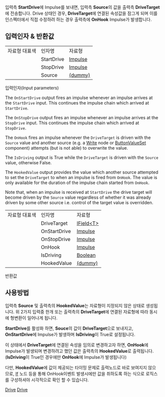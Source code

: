 <languages></languages>

<div class="mw-translate-fuzzy">

입력측 **StartDrive**에 Impulse를 보내면, 입력측 **Source**의 값을
출력측 **DriveTarget**에 전송합니다. Drive 상태인 경우,
**DriveTarget**에 연결된 속성값을 잠그게 되며 이를 인스펙터에서 직접
수정하려 하는 경우 출력측에 **OnHook** Impulse가 발생합니다.

</div>
<div class="mw-translate-fuzzy">
</div>
<div class="mw-translate-fuzzy">

## 입력인자 & 반환값

|               |            |                                             |
|---------------|------------|---------------------------------------------|
| 자료형 대표색 | 인자명     | 자료형                                      |
|               | StartDrive | [Impulse](:Protoflux:Impulses "wikilink")   |
|               | StopDrive  | [Impulse](:Protoflux:Impulses "wikilink")   |
|               | Source     | [(dummy)](:Category:Types:Dummy "wikilink") |

입력인자(Input parameters)

</div>

The `OnStartDrive` output fires an impulse whenever an impulse arrives
at the `StartDrive` input. This continues the impulse chain which
arrived at `StartDrive`.

The `OnStopDrive` output fires an impulse whenever an impulse arrives at
the `StopDrive` input. This continues the impulse chain which arrived at
`StopDrive`.

The `OnHook` fires an impulse whenever the `DriveTarget` is driven with
the `Source` value and another source (e.g. a
[Write](Write_(Protoflux_node) "wikilink") node or
[ButtonValueSet](ButtonValueSet_(Component) "wikilink") component)
attempts (but is not able) to overwrite the value.

The `IsDriving` output is True while the `DriveTarget` is driven with
the `Source` value, otherwise False.

The `HookedValue` output provides the value which another source
attempted to set the `DriveTarget` to when an impulse is fired from
`OnHook`. The value is only available for the duration of the impulse
chain started from `OnHook`.

Note that, when an impulse is received at `StartDrive` the drive target
will become driven by the `Source` value regardless of whether it was
already driven by some other source i.e. control of the target value is
overridden.

<div class="mw-translate-fuzzy">

|               |              |                                                   |
|---------------|--------------|---------------------------------------------------|
| 자료형 대표색 | 인자명       | 자료형                                            |
|               | DriveTarget  | [IField\<T>](:Category:Types:IField`1 "wikilink") |
|               | OnStartDrive | [Impulse](:Protoflux:Impulses "wikilink")         |
|               | OnStopDrive  | [Impulse](:Protoflux:Impulses "wikilink")         |
|               | OnHook       | [Impulse](:Protoflux:Impulses "wikilink")         |
|               | IsDriving    | [Boolean](:Category:Types:Bool "wikilink")        |
|               | HookedValue  | [(dummy)](:Category:Types:Dummy "wikilink")       |

반환값

</div>
<div class="mw-translate-fuzzy">

## 사용방법

입력측 **Source** 및 출력측의 **HookedValue**는 자료형이 지정되지 않은
상태로 생성됩니다. 위 2가지 입력중 한개 또는 출력측의 **DriveTarget**에
연결된 자료형에 따라 동시에 형변환이 일어나게 됩니다.

**StartDrive**를 활성화 하면, **Souce**의 값이 **DriveTarget**으로
보내지고, **OnStartDrive**에 Impulse가 발생하며 **IsDriving**이 True로
설정됩니다.

이 상태에서 **DriveTarget**에 연결된 속성을 임의로 변경하고자 하면,
**OnHook**에 Impulse가 발생되며 변경하려고 했던 값은 출력측의
**HookedValue**로 출력됩니다. (**IsDriving**이 True인 경우에만
**OnHook**에 Impulse가 발생됩니다)

다만, **HookedValue**에 값이 제공되는 타이밍 문제로 출력노드로 바로
보여지지 않으므로,
[If](:If_(Protoflux_node){{#translation:}} "wikilink") 노드 등을 통해
OnHook이벤트 발생시에만 값을 취하도록 하는 식으로 로직스를 구성하셔야
시각적으로 확인 할 수 있습니다.

</div>

[Drive](Category:Protoflux{{#translation:}} "wikilink")
[Drive](Category:Protoflux{{#translation:}}:Actions{{#translation:}} "wikilink")
